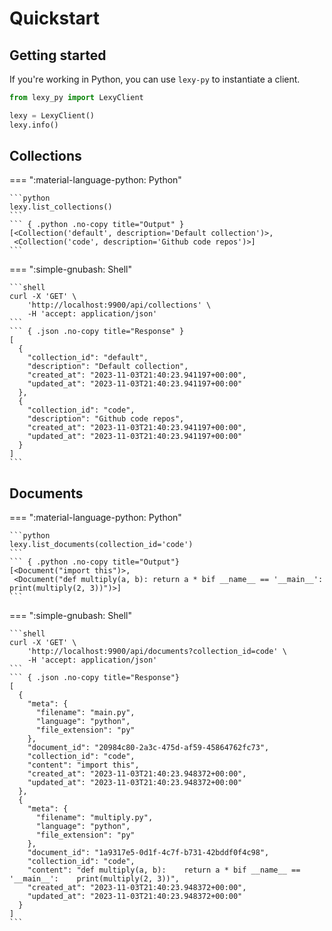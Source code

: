 # Quickstart


## Getting started

If you're working in Python, you can use `lexy-py` to instantiate a client. 

```python
from lexy_py import LexyClient

lexy = LexyClient()
lexy.info()
```

## Collections


=== ":material-language-python: Python"

    ```python
    lexy.list_collections()
    ```
    ``` { .python .no-copy title="Output" }
    [<Collection('default', description='Default collection')>,
     <Collection('code', description='Github code repos')>]
    ```
=== ":simple-gnubash: Shell"

    ```shell
    curl -X 'GET' \
        'http://localhost:9900/api/collections' \
        -H 'accept: application/json'
    ```
    ``` { .json .no-copy title="Response" }
    [
      {
        "collection_id": "default",
        "description": "Default collection",
        "created_at": "2023-11-03T21:40:23.941197+00:00",
        "updated_at": "2023-11-03T21:40:23.941197+00:00"
      },
      {
        "collection_id": "code",
        "description": "Github code repos",
        "created_at": "2023-11-03T21:40:23.941197+00:00",
        "updated_at": "2023-11-03T21:40:23.941197+00:00"
      }
    ]
    ```


## Documents


=== ":material-language-python: Python"

    ```python
    lexy.list_documents(collection_id='code')
    ```
    ``` { .python .no-copy title="Output"}
    [<Document("import this")>,
     <Document("def multiply(a, b): return a * bif __name__ == '__main__': print(multiply(2, 3))")>]
    ```
=== ":simple-gnubash: Shell"

    ```shell
    curl -X 'GET' \
        'http://localhost:9900/api/documents?collection_id=code' \
        -H 'accept: application/json'
    ```
    ``` { .json .no-copy title="Response"}
    [
      {
        "meta": {
          "filename": "main.py",
          "language": "python",
          "file_extension": "py"
        },
        "document_id": "20984c80-2a3c-475d-af59-45864762fc73",
        "collection_id": "code",
        "content": "import this",
        "created_at": "2023-11-03T21:40:23.948372+00:00",
        "updated_at": "2023-11-03T21:40:23.948372+00:00"
      },
      {
        "meta": {
          "filename": "multiply.py",
          "language": "python",
          "file_extension": "py"
        },
        "document_id": "1a9317e5-0d1f-4c7f-b731-42bddf0f4c98",
        "collection_id": "code",
        "content": "def multiply(a, b):    return a * bif __name__ == '__main__':    print(multiply(2, 3))",
        "created_at": "2023-11-03T21:40:23.948372+00:00",
        "updated_at": "2023-11-03T21:40:23.948372+00:00"
      }
    ]
    ```
